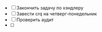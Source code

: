 - [ ] Закончить задачу по хэндлеру
- [ ] Завести crq на четверг-понедельник
- [ ] Проверить аудит
- [ ] 